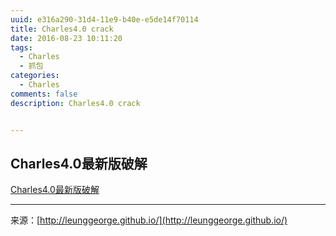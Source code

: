 ```yaml
---
uuid: e316a290-31d4-11e9-b40e-e5de14f70114
title: Charles4.0 crack
date: 2016-08-23 10:11:20  
tags: 
  - Charles  
  - 抓包
categories: 
  - Charles  
comments: false  
description: Charles4.0 crack


---
```


## Charles4.0最新版破解
[Charles4.0最新版破解](http://blog.csdn.net/endlu/article/details/52175787)





---
<link rel="stylesheet" href="http://yandex.st/highlightjs/6.1/styles/default.min.css">
<script src="http://yandex.st/highlightjs/6.1/highlight.min.js"></script>
<script>
hljs.tabReplace = ' ';
hljs.initHighlightingOnLoad();
</script>


来源：[http://leunggeorge.github.io/](http://leunggeorge.github.io/)  